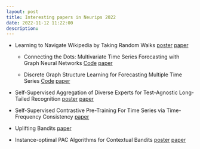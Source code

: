 ```yaml
---
layout: post
title: Interesting papers in Neurips 2022 
date: 2022-11-12 11:22:00
description:  
---
```




* Learning to Navigate Wikipedia by Taking Random Walks <a href="https://nips.cc/media/PosterPDFs/NeurIPS%202022/53202.png?t=1668620595.2021506">poster</a> <a href="https://openreview.net/forum?id=wGF5mreJVN">paper</a> 
  * Connecting the Dots: Multivariate Time Series Forecasting with Graph Neural Networks <a href="https://github.com/nnzhan/MTGNN">Code</a> <a href="https://dl.acm.org/doi/abs/10.1145/3394486.3403118">paper</a>

  * Discrete Graph Structure Learning for Forecasting Multiple Time Series <a href="https://github.com/chaoshangcs/GTS">Code</a> <a href="https://arxiv.org/abs/2101.06861">paper</a>

* Self-Supervised Aggregation of Diverse Experts for Test-Agnostic Long-Tailed Recognition <a href="https://nips.cc/media/PosterPDFs/NeurIPS%202022/55388.png?t=1668222168.065988">poster</a> <a href="https://openreview.net/forum?id=m7CmxlpHTiu">paper</a>

* Self-Supervised Contrastive Pre-Training For Time Series via Time-Frequency Consistency <a href="https://openreview.net/forum?id=OJ4mMfGKLN">paper</a>

* Uplifting Bandits <a href="https://openreview.net/forum?id=TIPyxNbzeB8">paper</a>

* Instance-optimal PAC Algorithms for Contextual Bandits <a href="https://neurips.cc/media/PosterPDFs/NeurIPS%202022/52901.png?t=1669512950.9225142">poster</a> <a href="https://openreview.net/forum?id=R1fj6401HJF">paper</a>
